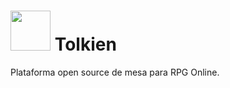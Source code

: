 # <img src="https://cdn-icons.flaticon.com/png/512/3943/premium/3943850.png?token=exp=1655122089~hmac=e87b922ca663b1c8dcb04259cc923f49" width="64"/> Tolkien
Plataforma open source de mesa para RPG Online.
